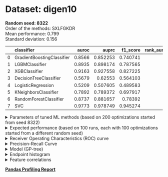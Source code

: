 # Dataset: digen10
**Random seed: 8322**<br/>
Order of the methods: SXLFGKDR<br/>
Mean performance: 0.799<br/>
Standard deviation: 0.156<br/>


|    | classifier                 |   auroc |    auprc |   f1_score |   rank_auroc |   rank_auprc |   rank_f1 |
|---:|:---------------------------|--------:|---------:|-----------:|-------------:|-------------:|----------:|
|  0 | GradientBoostingClassifier |  0.8566 | 0.852253 |   0.740741 |            5 |            5 |         5 |
|  1 | LGBMClassifier             |  0.8935 | 0.898174 |   0.787565 |            3 |            3 |         3 |
|  2 | XGBClassifier              |  0.9163 | 0.927558 |   0.827225 |            2 |            2 |         2 |
|  3 | DecisionTreeClassifier     |  0.5679 | 0.62553  |   0.564103 |            7 |            7 |         7 |
|  4 | LogisticRegression         |  0.5209 | 0.507605 |   0.489583 |            8 |            8 |         8 |
|  5 | KNeighborsClassifier       |  0.7892 | 0.789372 |   0.697917 |            6 |            6 |         6 |
|  6 | RandomForestClassifier     |  0.8737 | 0.881657 |   0.78392  |            4 |            4 |         4 |
|  7 | SVC                        |  0.9773 | 0.978749 |   0.945274 |            1 |            1 |         1 |



<details>
<summary>Parameters of tuned ML methods (based on 200 optimizations started from seed 8322)</summary>


```
GradientBoostingClassifier(learning_rate=0.20137906837592243, max_depth=8,
                           min_samples_leaf=57, n_iter_no_change=16,
                           random_state=8322, tol=1e-07,
                           validation_fraction=0.060000000000000005)
LGBMClassifier(deterministic=True, force_row_wise=True, max_depth=10,
               metric='binary_logloss', n_estimators=88, n_jobs=1,
               num_leaves=1024, objective='binary', random_state=8322)
XGBClassifier(alpha=0.02363561061174875, base_score=0.5, booster='dart',
              colsample_bylevel=1, colsample_bynode=1, colsample_bytree=1,
              eta=0.2048495271939533, eval_metric='logloss', gamma=0.4,
              gpu_id=-1, importance_type='gain', interaction_constraints='',
              learning_rate=0.204849526, max_delta_step=0, max_depth=9,
              min_child_weight=1, missing=nan, monotone_constraints='()',
              n_estimators=68, n_jobs=1, nthread=1, num_parallel_tree=1,
              random_state=8322, reg_alpha=0.0236356109,
              reg_lambda=1.6014597716854524, scale_pos_weight=1, subsample=1,
              tree_method='exact', use_label_encoder=False,
              validate_parameters=1, ...)
DecisionTreeClassifier(max_depth=10, min_samples_split=8, random_state=8322)
LogisticRegression(C=0.00014743051505560541, random_state=8322,
                   solver='newton-cg')
KNeighborsClassifier(n_neighbors=36, p=3)
RandomForestClassifier(criterion='entropy', max_depth=10, max_features=None,
                       min_samples_leaf=3, min_samples_split=10,
                       n_estimators=91, random_state=8322)
SVC(C=92.51616172779029, class_weight='balanced', coef0=5.9, degree=2,
    gamma='auto', kernel='poly', probability=True, random_state=8322,
    tol=2.1022230038533015e-05)
```

</details>

<details>
<summary>Expected performance (based on 100 runs, each with 100 optimizations started from a different random seed)</summary>
<img src='digen10_8322-box.svg' width=40% />
</details>

<details>
<summary>Receiver Operating Characteristics (ROC) curve</summary>
<img src='digen10_8322-roc.svg' width=40% />
</details>

<details>
<summary>Precision-Recall Curve</summary>
<img src='digen10_8322-prc.svg' width=40% />
</details>

<details>
<summary>Model (GP-tree)</summary>
<img src='digen10_8322-model.svg' height=10% />
</details>

<details>
<summary>Endpoint histogram</summary>
<img src='digen10_8322-endpoint.svg' width=40% />
</details>

<details>
<summary>Feature correlations</summary>
<img src='digen10_8322-corr.svg' width=40% />
</details>

[**Pandas Profiling Report**](https://epistasislab.github.io/digen/profile/digen10_8322.html)